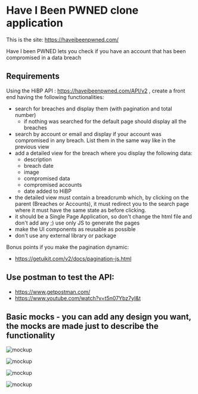 # Have I Been PWNED clone application

This is the site: https://haveibeenpwned.com/


Have I been PWNED lets you check if you have an account that has been compromised in a data breach

## Requirements

Using the HiBP API : https://haveibeenpwned.com/API/v2 , create a front end having the following functionalities:

- search for breaches and display them (with pagination and total number)
  + if nothing was searched for the default page should display all the breaches
- search by account or email and display if your account was compromised in any breach. List them in the same way like in the previous view
- add a detailed view for the breach where you display the following data:
  + description
  + breach date
  + image
  + compromised data
  + compromised accounts
  + date added to HiBP
- the detailed view must contain a breadcrumb which, by clicking on the parent (Breaches or Accounts), it must redirect you to the search page where it must have the same state as before clicking.
- it should be a Single Page Application, so don't change the html file and don't add any ;) use only JS to generate the pages
- make the UI components as reusable as possible 
- don't use any external library or package

Bonus points if you make the pagination dynamic:
- https://getuikit.com/v2/docs/pagination-js.html

## Use postman to test the API:
- https://www.getpostman.com/
- https://www.youtube.com/watch?v=t5n07Ybz7yI&t

## Basic mocks - you can add any design you want, the mocks are made just to describe the functionality

![mockup](https://gist.github.com/alexonaci/2e433aa8623f310128ef1c6cf8d21766/raw/60ee01b8e1ee15905dcb48ad3cf23f4a61191bb0/Screen%2520Shot%25202019-04-06%2520at%252017.07.06.png)

![mockup](https://gist.github.com/alexonaci/2e433aa8623f310128ef1c6cf8d21766/raw/60ee01b8e1ee15905dcb48ad3cf23f4a61191bb0/Screen%2520Shot%25202019-04-06%2520at%252017.07.15.png)

![mockup](https://gist.github.com/alexonaci/2e433aa8623f310128ef1c6cf8d21766/raw/60ee01b8e1ee15905dcb48ad3cf23f4a61191bb0/Screen%2520Shot%25202019-04-08%2520at%252010.43.50.png)

![mockup](https://gist.github.com/alexonaci/2e433aa8623f310128ef1c6cf8d21766/raw/60ee01b8e1ee15905dcb48ad3cf23f4a61191bb0/Screen%2520Shot%25202019-04-08%2520at%252010.43.58.png)

